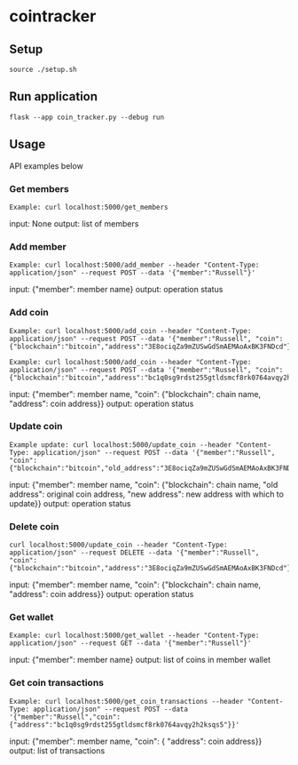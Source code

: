 # cointracker

## Setup

    source ./setup.sh

## Run application
    flask --app coin_tracker.py --debug run
    
## Usage
API examples below

### Get members
    Example: curl localhost:5000/get_members

input: None
output: list of members 

### Add member
    Example: curl localhost:5000/add_member --header "Content-Type: application/json" --request POST --data '{"member":"Russell"}'
    
input: {"member": member name}
output: operation status

### Add coin
    Example: curl localhost:5000/add_coin --header "Content-Type: application/json" --request POST --data '{"member":"Russell", "coin":{"blockchain":"bitcoin","address":"3E8ociqZa9mZUSwGdSmAEMAoAxBK3FNDcd"}}'

    Example: curl localhost:5000/add_coin --header "Content-Type: application/json" --request POST --data '{"member":"Russell", "coin":{"blockchain":"bitcoin","address":"bc1q0sg9rdst255gtldsmcf8rk0764avqy2h2ksqs5"}}'
    
input: {"member": member name, "coin": {"blockchain": chain name, "address": coin address}}
output: operation status

### Update coin
    Example update: curl localhost:5000/update_coin --header "Content-Type: application/json" --request POST --data '{"member":"Russell", "coin":{"blockchain":"bitcoin","old_address":"3E8ociqZa9mZUSwGdSmAEMAoAxBK3FNDcd","new_address":"3E8ociqZa9mZUSwGdSmAEMAoAxBK3FNDcd3"}}'

input: {"member": member name, "coin": {"blockchain": chain name, "old address": original coin address, "new address": new address with which to update}}
output: operation status

### Delete coin
    curl localhost:5000/update_coin --header "Content-Type: application/json" --request DELETE --data '{"member":"Russell", "coin":{"blockchain":"bitcoin","address":"3E8ociqZa9mZUSwGdSmAEMAoAxBK3FNDcd"}}'

input: {"member": member name, "coin": {"blockchain": chain name, "address": coin address}}
output: operation status

### Get wallet
    Example: curl localhost:5000/get_wallet --header "Content-Type: application/json" --request GET --data '{"member":"Russell"}'

input: {"member": member name}
output: list of coins in member wallet

### Get coin transactions
    Example: curl localhost:5000/get_coin_transactions --header "Content-Type: application/json" --request POST --data '{"member":"Russell","coin":{"address":"bc1q0sg9rdst255gtldsmcf8rk0764avqy2h2ksqs5"}}'

input: {"member": member name, "coin": { "address": coin address}} 
output: list of transactions